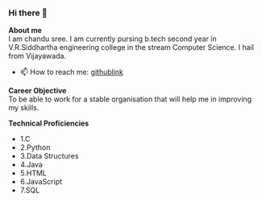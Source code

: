 ### Hi there 👋
**About me**  
I am chandu sree. I am currently pursing b.tech second year in V.R.Siddhartha engineering college in the stream Computer Science. I hail from Vijayawada.

- 📫 How to reach me: [githublink](https://github.com/chandusree21)  

**Career Objective**  
To be able to work for a stable organisation that will help me in improving my skills.  

**Technical Proficiencies**  
* 1.C
* 2.Python
* 3.Data Structures
* 4.Java
* 5.HTML
* 6.JavaScript
* 7.SQL
